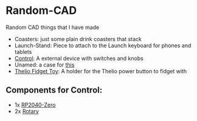 # Random-CAD
Random CAD things that I have made

- Coasters: just some plain drink coasters that stack
- Launch-Stand: Piece to attach to the Launch keyboard for phones and tablets
- [Control](Control/Control-vB.png): A external device with switches and knobs
- Unamed: a case for [this](https://www.electromaker.io/shop/product/adafruit-macropad-rp2040-bare-bones-3x4-keys-encoder-oled?srsltid=AfmBOopfp_5fUGlrQcfw092pcjYx2-rrbEP2jB2bmgG9iEtw_deFKl4g)
- [Thelio Fidget Toy](Thelio-Fidget-Toy/thelio-fidget-toy.png): A holder for the Thelio power button to fidget with

## Components for Control:

- 1x [RP2040-Zero](https://www.waveshare.com/rp2040-zero.htm)
- 2x [Rotary](https://www.sparkfun.com/products/9117)
